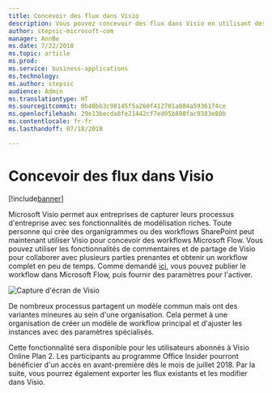 ```yaml
---
title: Concevoir des flux dans Visio
description: Vous pouvez concevoir des flux dans Visio en utilisant des concepts standard d'organigramme et en exportant vos flux dans Visio pour une meilleure visualisation.
author: stepsic-microsoft-com
manager: AnnBe
ms.date: 7/22/2018
ms.topic: article
ms.prod: 
ms.service: business-applications
ms.technology: 
ms.author: stepsic
audience: Admin
ms.translationtype: HT
ms.sourcegitcommit: 0b40bb3c98145f5a260f412701a884a5936174ce
ms.openlocfilehash: 29e13becda8fe21442cf7ed05b898fac9383e80b
ms.contentlocale: fr-fr
ms.lasthandoff: 07/18/2018

---
```

# <a name="design-flows-in-visio"></a>Concevoir des flux dans Visio


[!include[banner](../../includes/banner.md)]

Microsoft Visio permet aux entreprises de capturer leurs processus d'entreprise avec ses fonctionnalités de modélisation riches. Toute personne qui crée des organigrammes ou des workflows SharePoint peut maintenant utiliser Visio pour concevoir des workflows Microsoft Flow. Vous pouvez utiliser les fonctionnalités de commentaires et de partage de Visio pour collaborer avec plusieurs parties prenantes et obtenir un workflow complet en peu de temps. Comme demandé [ici](https://powerusers.microsoft.com/t5/Flow-Ideas/Interactively-Build-Microsoft-WORKFlows-visually-in-Visio-Two/idi-p/54269), vous pouvez publier le workflow dans Microsoft Flow, puis fournir des paramètres pour l'activer.

![Capture d'écran de Visio](media/visio_01.png)

De nombreux processus partagent un modèle commun mais ont des variantes mineures au sein d'une organisation. Cela permet à une organisation de créer un modèle de workflow principal et d'ajuster les instances avec des paramètres spécialisés.

Cette fonctionnalité sera disponible pour les utilisateurs abonnés à Visio Online Plan 2. Les participants au programme Office Insider pourront bénéficier d'un accès en avant-première dès le mois de juillet 2018. Par la suite, vous pourrez également exporter les flux existants et les modifier dans Visio.


